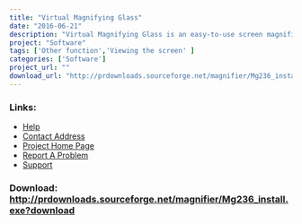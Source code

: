 ```yaml
---
title: "Virtual Magnifying Glass"
date: "2016-06-21"
description: "Virtual Magnifying Glass is an easy-to-use screen magnification tool for Windows."
project: "Software"
tags: ['Other function','Viewing the screen' ]
categories: ['Software']
project_url: ""
download_url: "http://prdownloads.sourceforge.net/magnifier/Mg236_install.exe?download"
---
```



### Links:
- <a href="http://magnifier.sourceforge.net/#gettingstarted">Help</a>
- <a href="mailto:csodonnell@users.sourceforge.net">Contact Address</a>
- <a href="http://magnifier.sourceforge.net/">Project Home Page</a>
- <a href="http://sourceforge.net/tracker/?group_id=60638&amp;atid=494771">Report A Problem</a>
- <a href="http://sourceforge.net/forum/forum.php?forum_id=204433">Support</a>

### Download: http://prdownloads.sourceforge.net/magnifier/Mg236_install.exe?download 